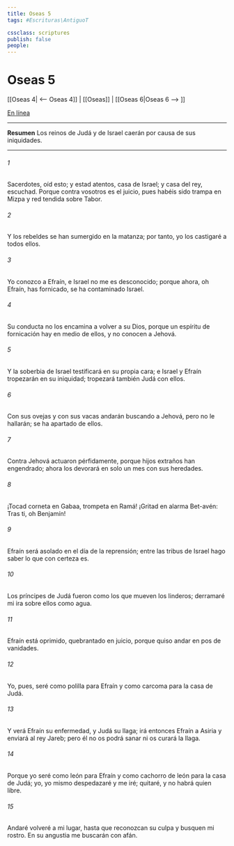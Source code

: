 ```yaml
---
title: Oseas 5
tags: #Escrituras\AntiguoT

cssclass: scriptures
publish: false
people:
---
```


# Oseas 5
[[Oseas 4| <-- Oseas 4]] | [[Oseas]] | [[Oseas 6|Oseas 6 --> ]]

[En línea](https://churchofjesuschrist.org/study/scriptures/ot/hosea/5?lang=spa)

---
__Resumen__
Los reinos de Judá y de Israel caerán por causa de sus iniquidades.

---
###### 1 
Sacerdotes, oíd esto; y estad atentos, casa de Israel; y casa del rey, escuchad. Porque contra vosotros es el juicio, pues habéis sido trampa en Mizpa y red tendida sobre Tabor.

###### 2 
Y los rebeldes se han sumergido en la matanza; por tanto, yo los castigaré a todos ellos.

###### 3 
Yo conozco a Efraín, e Israel no me es desconocido; porque ahora, oh Efraín, has fornicado,  se ha contaminado Israel.

###### 4 
Su conducta no los encamina a volver a su Dios, porque un espíritu de fornicación hay en medio de ellos, y no conocen a Jehová.

###### 5 
Y la soberbia de Israel testificará en su propia cara; e Israel y Efraín tropezarán en su iniquidad; tropezará también Judá con ellos.

###### 6 
Con sus ovejas y con sus vacas andarán buscando a Jehová, pero no le hallarán; se ha apartado de ellos.

###### 7 
Contra Jehová actuaron pérfidamente, porque hijos extraños han engendrado; ahora los devorará en solo un mes con sus heredades.

###### 8 
¡Tocad corneta en Gabaa, trompeta en Ramá! ¡Gritad en alarma  Bet-avén: Tras ti, oh Benjamín!

###### 9 
Efraín será asolado en el día de la reprensión; entre las tribus de Israel hago saber lo que con certeza es.

###### 10 
Los príncipes de Judá fueron como los que mueven los linderos; derramaré mi ira sobre ellos como agua.

###### 11 
Efraín está oprimido, quebrantado en juicio, porque quiso andar en pos de vanidades.

###### 12 
Yo, pues, seré como polilla para Efraín y como carcoma para la casa de Judá.

###### 13 
Y verá Efraín su enfermedad, y Judá su llaga; irá entonces Efraín a Asiria y enviará al rey Jareb; pero él no os podrá sanar ni os curará la llaga.

###### 14 
Porque yo seré como león para Efraín y como cachorro de león para la casa de Judá; yo, yo mismo despedazaré y me iré; quitaré, y no habrá quien libre.

###### 15 
Andaré  volveré a mi lugar, hasta que reconozcan su culpa y busquen mi rostro. En su angustia me buscarán con afán.

